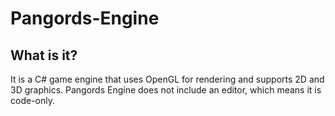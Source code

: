 # Pangords-Engine
## What is it?
It is a C# game engine that uses OpenGL for rendering and supports 2D and 3D graphics. Pangords Engine does not include an editor, which means it is code-only.
